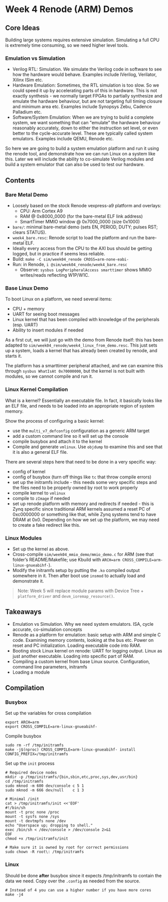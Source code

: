 # Week 4 Renode (ARM) Demos

## Core Ideas

Building large systems requires extensive simulation.  Simulating a full CPU is extremely time consuming, so we need higher level tools.

### Emulation vs Simulation

- Verilog RTL: Simulation.  We simulate the Verilog code in software to see how the hardware would behave.  Examples include IVerilog, Verilator, Xilinx ISim etc.
- Hardware Emulation: Sometimes, the RTL simulation is too slow.  So we could speed it up by accelerating parts of this in hardware.  This is not exactly synthesis - we normally target FPGAs to partially synthesize and emulate the hardware behaviour, but are not targeting full timing closure and minimum area etc.  Examples include Synopsys Zebu, Cadence Palladium etc.
- Software/System Emulation: When we are trying to build a complete system, we want something that can "emulate" the hardware behaviour reasonably accurately, down to either the instruction set level, or even better to the cycle-accurate level.  These are typically called system emulators.  Examples include QEMU, Renode etc.

So here we are going to build a system emulation platform and run it using the renode tool, and demonstrate how we can run Linux on a system like this.  Later we will include the ability to co-simulate Verilog modules and build a system emulator that can also be used to test our hardware.

## Contents

### Bare Metal Demo
- Loosely based on the stock Renode vexpress-a9 platform and overlays:
  - CPU: Arm Cortex A9
  - RAM @ 0x8000_0000 (for the bare-metal ELF link address)
  - SmartTimer MMIO window @ 0x7000_0000 (size 0x1000)
- `bare/`: minimal bare-metal demo (sets EN, PERIOD, DUTY; pulses RST; clears STATUS).
- `week4_bare.resc`: Renode script to load the platform and run the bare-metal ELF.
- Ideally every access from the CPU to the AXI bus should be getting logged, but in practice if seems less reliable.
- Build: `make -C sim/week04_renode CROSS=arm-none-eabi-`
- Run: in Renode, `i @sim/week04_renode/week4_bare.resc`
  - Observe: `sysbus LogPeripheralAccess smarttimer` shows MMIO writes/reads reflecting W1P/W1C.

### Base Linux Demo

To boot Linux on a platform, we need several items:

- CPU + memory
- UART for seeing boot messages
- Linux kernel that has been compiled with knowledge of the peripherals (esp. UART)
- Ability to insert modules if needed

As a first cut, we will just go with the demo from Renode itself: this has been adapted to `sim/week04_renode/week4_linux_from_demo.resc`.  This just sets up a system, loads a kernel that has already been created by renode, and starts it.

The platform has a smarttimer peripheral attached, and we can examine this through `sysbus WhatIsAt 0x70000000`, but the kernel is not built with modules, so we cannot compile and run it.

### Linux Kernel Compilation

What is a kernel?  Essentially an executable file.  In fact, it basically looks like an ELF file, and needs to be loaded into an appropriate region of system memory.

Show the process of configuring a basic kernel:

- use the `multi_v7_defconfig` configuration as a generic ARM target
- add a custom command line so it will set up the console
- compile busybox and attach it to the kernel
- Compile and generate `vmlinux`.  Use `objdump` to examine this and see that it is also a general ELF file.

There are several steps here that need to be done in a very specific way:

- config of kernel
- config of busybox (turn off things like `tc` that throw compile errors)
- set up the initramfs include - this needs some very specific steps and the files need to be properly owned by root to work properly
- compile kernel to `vmlinux`
- compile to `zImage` if needed 
- set up renode platform with memory and redirects if needed - this is Zynq specific since traditional ARM kernels assumed a reset PC of 0xc0000000 or something like that, while Zynq systems tend to have DRAM at 0x0.  Depending on how we set up the platform, we may need to create a fake redirect like this.

### Linux Modules

- Set up the kernel as above.
- Cross-compile `sim/week04_mmio_demo/mmio_demo.c` for ARM (see that folder’s README/Makefile; use Kbuild with `ARCH=arm CROSS_COMPILE=arm-linux-gnueabihf-`).
- Modify the initramfs setup by putting the `.ko` compiled output somewhere in it.  Then after boot use `insmod` to actually load and demonstrate it.

> Note: Week 5 will replace module params with Device Tree + `platform_driver` and `devm_ioremap_resource()`.

## Takeaways

- Emulation vs Simulation.  Why we need system emulators.  ISA, cycle accurate, co-simulation concepts
- Renode as a platform for emulation: basic setup with ARM and simple C code.  Examining memory contents, looking at the bus etc.  Power on reset and PC initialization.  Loading executable code into RAM.
- Booting stock Linux kernel on renode: UART for logging output.  Linux as just another executable.  Loading into specific part of RAM.  
- Compiling a custom kernel from base Linux source.  Configuration, command line parameters, initramfs
- Loading a module

## Compilation

### Busybox

Set up the variables for cross compilation

```
export ARCH=arm
export CROSS_COMPILE=arm-linux-gnueabihf-
```

Compile busybox

```
sudo rm -rf /tmp/initramfs
make -j$(nproc) CROSS_COMPILE=arm-linux-gnueabihf- install CONFIG_PREFIX=/tmp/initramfs
```

Set up the `init` process


```
# Required device nodes
mkdir -p /tmp/initramfs/{bin,sbin,etc,proc,sys,dev,usr/bin}
cd /tmp/initramfs
sudo mknod -m 600 dev/console c 5 1
sudo mknod -m 666 dev/null    c 1 3

# Minimal /init
cat > /tmp/initramfs/init <<'EOF'
#!/bin/sh
mount -t proc none /proc
mount -t sysfs none /sys
mount -t devtmpfs none /dev
echo "Userspace up; dropping to shell."
exec /bin/sh < /dev/console > /dev/console 2>&1
EOF
chmod +x /tmp/initramfs/init

# Make sure it is owned by root for correct permissions
sudo chown -R root\: /tmp/initramfs
```

### Linux

Should be done **after** busybox since it expects /tmp/initramfs to contain the data we need.  Copy over the `.config` as needed from the source.

```
# Instead of 4 you can use a higher number if you have more cores
make -j4
```